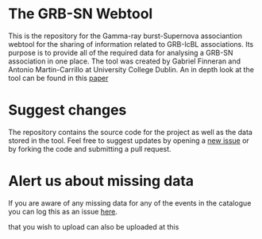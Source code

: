# The GRB-SN Webtool
This is the repository for the Gamma-ray burst-Supernova associantion webtool for the sharing of information related to GRB-IcBL associations. Its purpose is to provide all of the required data for analysing a GRB-SN association in one place. The tool was created by Gabriel Finneran and Antonio Martin-Carrillo at University College Dublin. An in depth look at the tool can be found in this [paper]()

# Suggest changes
The repository contains the source code for the project as well as the data stored in the tool. Feel free to suggest updates by opening a [new issue]() or by forking the code and submitting a pull request.

# Alert us about missing data
If you are aware of any missing data for any of the events in the catalogue you can log this as an issue [here](https://github.com/GabrielF98/GRBSNWebtool/issues/new?assignees=GabrielF98&labels=add+data&template=alert-us-about-missing-data.md&title=Missing+data+for+%3Cevent+name+here%3E). 

that you wish to upload can also be uploaded at this 
